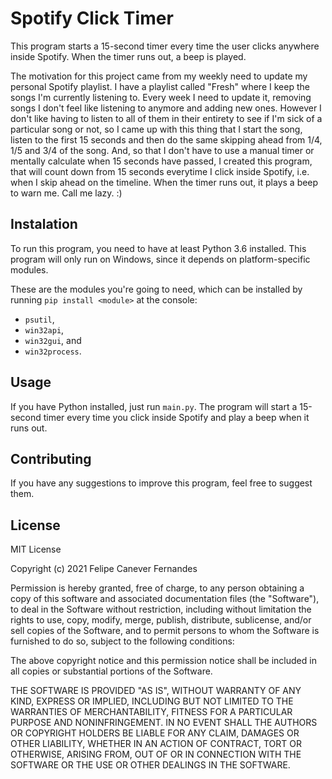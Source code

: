 # Spotify Click Timer

This program starts a 15-second timer every time the user clicks anywhere inside Spotify. When the timer runs out, a beep is played.

The motivation for this project came from my weekly need to update my personal Spotify playlist. I have a playlist called "Fresh" where I keep the songs I'm currently listening to. Every week I need to update it, removing songs I don't feel like listening to anymore and adding new ones. However I don't like having to listen to all of them in their entirety to see if I'm sick of a particular song or not, so I came up with this thing that I start the song, listen to the first 15 seconds and then do the same skipping ahead from 1/4, 1/5 and 3/4 of the song. And, so that I don't have to use a manual timer or mentally calculate when 15 seconds have passed, I created this program, that will count down from 15 seconds everytime I click inside Spotify, i.e. when I skip ahead on the timeline. When the timer runs out, it plays a beep to warn me. Call me lazy. :)

## Instalation

To run this program, you need to have at least Python 3.6 installed. This program will only run on Windows, since it depends on platform-specific modules.

These are the modules you're going to need, which can be installed by running ```pip install <module>``` at the console:

* ```psutil```,
* ```win32api```,
* ```win32gui```, and
* ```win32process```.

## Usage

If you have Python installed, just run ```main.py```. The program will start a 15-second timer every time you click inside Spotify and play a beep when it runs out.

## Contributing

If you have any suggestions to improve this program, feel free to suggest them.

## License

MIT License

Copyright (c) 2021 Felipe Canever Fernandes

Permission is hereby granted, free of charge, to any person obtaining a copy
of this software and associated documentation files (the "Software"), to deal
in the Software without restriction, including without limitation the rights
to use, copy, modify, merge, publish, distribute, sublicense, and/or sell
copies of the Software, and to permit persons to whom the Software is
furnished to do so, subject to the following conditions:

The above copyright notice and this permission notice shall be included in all
copies or substantial portions of the Software.

THE SOFTWARE IS PROVIDED "AS IS", WITHOUT WARRANTY OF ANY KIND, EXPRESS OR
IMPLIED, INCLUDING BUT NOT LIMITED TO THE WARRANTIES OF MERCHANTABILITY,
FITNESS FOR A PARTICULAR PURPOSE AND NONINFRINGEMENT. IN NO EVENT SHALL THE
AUTHORS OR COPYRIGHT HOLDERS BE LIABLE FOR ANY CLAIM, DAMAGES OR OTHER
LIABILITY, WHETHER IN AN ACTION OF CONTRACT, TORT OR OTHERWISE, ARISING FROM,
OUT OF OR IN CONNECTION WITH THE SOFTWARE OR THE USE OR OTHER DEALINGS IN THE
SOFTWARE.
